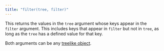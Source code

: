 ```yaml
---
title: "filter(tree, filter)"
---
```


This returns the values in the `tree` argument whose keys appear in the `filter` argument. This includes keys that appear in `filter` but not in `tree`, as long as the `tree` has a defined value for that key.

Both arguments can be any [treelike object](/async-tree/treelike.html).
